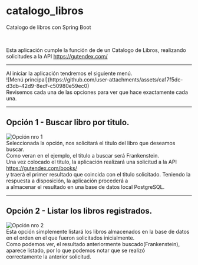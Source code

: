 # catalogo_libros
Catalogo de libros con Spring Boot

<br>

Esta aplicación cumple la función de de un Catalogo de Libros, realizando solicitudes a la API https://gutendex.com/
<hr>
Al iniciar la aplicación tendremos el siguiente menú.
<br>
![Menú principal](https://github.com/user-attachments/assets/ca17f5dc-d3db-42d9-8edf-c50980e59ec0)
<br>
Revisemos cada una de las opciones para ver que hace exactamente cada una.
<hr>

## Opción 1 - Buscar libro por titulo.

![Opción nro 1](https://github.com/user-attachments/assets/437da2ef-5655-4ce8-8df0-187a25456fb7)
<br>
Seleccionada la opción, nos solicitará el titulo del libro que deseamos buscar.
<br>
Como veran en el ejemplo, el titulo a buscar será Frankenstein.
<br>
Una vez colocado el titulo, la aplicación realizará una solicitud a la API https://gutendex.com/books/
<br>
y traerá el primer resultado que coincida con el titulo solicitado. Teniendo la respuesta a disposición, la aplicación procederá a
<br>
a almacenar el resultado en una base de datos local PostgreSQL.
<hr>

## Opción 2 - Listar los libros registrados.

![Opción nro 2](https://github.com/user-attachments/assets/7bb4e819-c98a-42e6-b40b-be9545440724)
<br>
Esta opción simplemente listará los libros almacenados en la base de datos en el orden en el que fueron solicitados inicialmente.
<br>
Como podemos ver, el resultado anteriormente buscado(Frankenstein), aparece listado, por lo que podemos notar que se realizó
<br>
correctamente la anterior solicitud.
